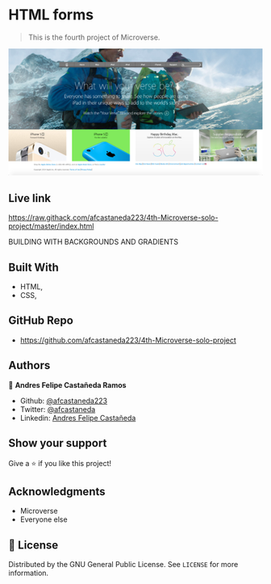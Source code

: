 # HTML forms

> This is the fourth project of Microverse.

![screenshot](./assets/screenshot.png)

## Live link

https://raw.githack.com/afcastaneda223/4th-Microverse-solo-project/master/index.html

BUILDING WITH BACKGROUNDS AND GRADIENTS

## Built With

- HTML,
- CSS,

## GitHub Repo

- https://github.com/afcastaneda223/4th-Microverse-solo-project


## Authors

👤 **Andres Felipe Castañeda Ramos**

- Github: [@afcastaneda223](https://github.com/afcastaneda223)
- Twitter: [@afcastaneda](https://twitter.com/afcastaneda)
- Linkedin: [Andres Felipe Castañeda](www.linkedin.com/in/andres-castaneda223)


## Show your support

Give a ⭐️ if you like this project!

## Acknowledgments

- Microverse
- Everyone else

## 📝 License

Distributed by the GNU General Public License. See `LICENSE` for more information.
